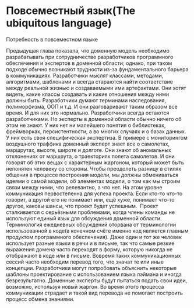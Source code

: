 # Повсеместный язык(The  ubiquitous language)

Потребность в повсеместном языке

Предыдущая глава показала, что доменную модель необходимо разрабатывать при сотрудничестве разработчиков программного обеспечения и экспертов в доменной области;
однако, при таком подходе обычно возникают трудности из-за фундаментального барьера в коммуникациях. 
Разработчики мыслят классами, методами, алгоритмами, шаблонами и всегда стараются найти соответствие между реальной жизнью и создаваемыми ими артефактами. 
Они  хотят видеть, какие классы создавать и какие отношения между ними должны быть. 
Разработчики думают терминами наследования, полиморфизма, ООП и т.д. И они разговаривают таким образом все время. 
И для них это нормально. Разработчики всегда остаются разработчиками. Но эксперты в доменной области обычно ничего об этом не знают. 
У них нет ни малейшего понятия о библиотеках, фреймворках, персистентности, а во многих случаях и о базах данных. 
У них есть своя специфическая экспертиза. 
В примере с мониторингом воздушного траффика доменный эксперт знает все о самолетах, маршрутах, высоте, широте и долготе. 
Они знают об аномальных отклонениях от маршрута, о траекториях полета самолетов. 
И они говорят об этих вещах с характерным жаргоном, который может быть непонятен человеку со стороны.
Чтобы преодолеть разницу в стилях общения в процессе построения модели, мы должны обмениваться идеями о самой модели, 
об элементах модели, о том как мы строим связи между ними, что релевантно, а что нет. 
На этом уровне коммуникация первостепенна для успеха проекта. 
Если кто-то что-то говорит, а другой его не понимает или, ещё хуже, понимает что-то другое, каковы шансы, что проект будет успешным. 
Проект сталкивается с серьёзными проблемами, когда члены команды не используют единый язык для обсуждения доменной области.
Терминология ежедневных обсуждений оторвана от терминологии использованной в коде(в конечном счёте именно код является главным продуктом программного обеспечения). 
Даже один и тот же человек использует разные языки в речи и в письме, так что самые резкие выражения домена часто переходят в форму, 
которую никогда не отображают в коде или в письме.
Вовремя таких коммуникационных сессий часто необходим перевод того, что значат те или иные концепции. 
Разработчики могут попробовать объяснить некоторые шаблоны проектирование с использованием языка лэймана и иногда безрезультатно. 
Доменные эксперты будут пытаться подать свои идеи, возможно, используя новый жаргон.
Во время этого процесса коммуникации страдает и такой вид перевода не помогает построить процесс обмена знаниями.

